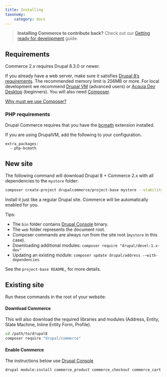 ```yaml
---
title: Installing
taxonomy:
    category: docs
---
```


>    **Installing Commerce to contribute back?** Check out our [Getting ready for development](../04.contributing/01.development-environment) guide.

## Requirements

Commerce 2.x requires Drupal 8.3.0 or newer.

If you already have a web server, make sure it satisfies [Drupal 8’s requirements].
The recommended memory limit is 256MB or more. For local development we recommend
[Drupal VM] (advanced users) or [Acquia Dev Desktop] (beginners). You will also need [Composer].

[Why must we use Composer?]

### PHP requirements

Drupal Commerce requires that you have the [bcmath](http://php.net/manual/en/intro.bc.php) extension installed. 

If you are using DrupalVM, add the following to your configuration.

```
extra_packages:
  - php-bcmath
```

## New site

The following command will download Drupal 8 + Commerce 2.x with all
dependencies to the `mystore` folder:

```bash
composer create-project drupalcommerce/project-base mystore --stability dev
```

Install it just like a regular Drupal site. Commerce will be
automatically enabled for you.

Tips:

-  The `bin` folder contains [Drupal Console] binary.
-  The `web` folder represents the document root.
-  Composer commands are always run from the site root (`mystore` in this case).
-  Downloading additional modules:   `composer require "drupal/devel:1.x-dev"`
-  Updating an existing module: `composer update drupal/address -–with-dependencies`

See the `project-base README`_ for more details.

## Existing site

Run these commands in the root of your website:

#### Download Commerce

This will also download the required libraries and modules (Address, Entity, State Machine, Inline Entity Form, Profile).

```bash
cd /path/to/drupal8
composer require "drupal/commerce"
```

#### Enable Commerce

The instructions below use [Drupal Console]

```bash
drupal module:install commerce_product commerce_checkout commerce_cart
```

[Drupal 8’s requirements]: https://www.drupal.org/requirements
[Drupal VM]: http://www.drupalvm.com/
[Acquia Dev Desktop]: https://www.acquia.com/products-services/dev-desktop
[Composer]: https://getcomposer.org/doc/00-intro.rst#installation-linux-unix-osx
[Why must we use Composer?]: https://bojanz.wordpress.com/2015/09/18/d8-composer-definitive-intro/
[Drupal Console]: https://drupalconsole.com
[project-base README]: https://github.com/drupalcommerce/project-base/blob/8.x/README.md
